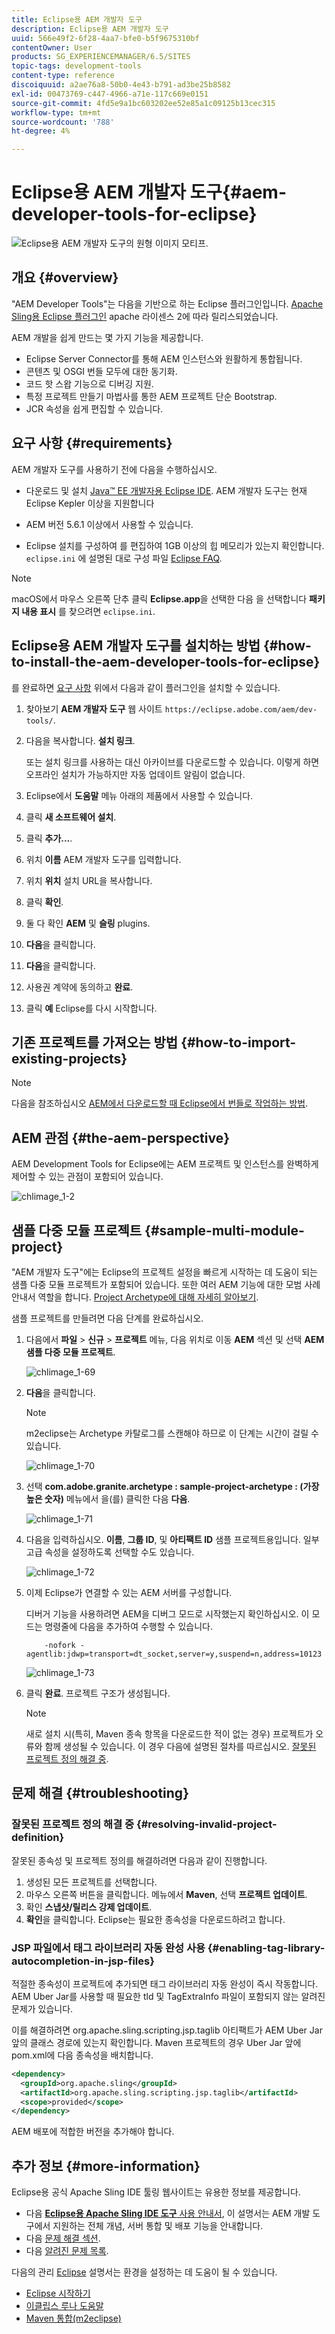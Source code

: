 ```yaml
---
title: Eclipse용 AEM 개발자 도구
description: Eclipse용 AEM 개발자 도구
uuid: 566e49f2-6f28-4aa7-bfe0-b5f9675310bf
contentOwner: User
products: SG_EXPERIENCEMANAGER/6.5/SITES
topic-tags: development-tools
content-type: reference
discoiquuid: a2ae76a8-50b0-4e43-b791-ad3be25b8582
exl-id: 00473769-c447-4966-a71e-117c669e0151
source-git-commit: 4fd5e9a1bc603202ee52e85a1c09125b13cec315
workflow-type: tm+mt
source-wordcount: '788'
ht-degree: 4%

---
```


# Eclipse용 AEM 개발자 도구{#aem-developer-tools-for-eclipse}

![Eclipse용 AEM 개발자 도구의 원형 이미지 모티프.](do-not-localize/chlimage_1-9.png)

## 개요 {#overview}

&quot;AEM Developer Tools&quot;는 다음을 기반으로 하는 Eclipse 플러그인입니다. [Apache Sling용 Eclipse 플러그인](https://sling.apache.org/documentation/development/ide-tooling.html) apache 라이센스 2에 따라 릴리스되었습니다.

AEM 개발을 쉽게 만드는 몇 가지 기능을 제공합니다.

* Eclipse Server Connector를 통해 AEM 인스턴스와 원활하게 통합됩니다.
* 콘텐츠 및 OSGI 번들 모두에 대한 동기화.
* 코드 핫 스왑 기능으로 디버깅 지원.
* 특정 프로젝트 만들기 마법사를 통한 AEM 프로젝트 단순 Bootstrap.
* JCR 속성을 쉽게 편집할 수 있습니다.

## 요구 사항 {#requirements}

AEM 개발자 도구를 사용하기 전에 다음을 수행하십시오.

* 다운로드 및 설치 [Java™ EE 개발자용 Eclipse IDE](https://www.eclipse.org/downloads/packages/release/luna/r/eclipse-ide-java-ee-developers). AEM 개발자 도구는 현재 Eclipse Kepler 이상을 지원합니다

* AEM 버전 5.6.1 이상에서 사용할 수 있습니다.
* Eclipse 설치를 구성하여 를 편집하여 1GB 이상의 힙 메모리가 있는지 확인합니다. `eclipse.ini` 에 설명된 대로 구성 파일 [Eclipse FAQ](https://wiki.eclipse.org/FAQ_How_do_I_increase_the_heap_size_available_to_Eclipse%3F).

>[!NOTE]
>
>macOS에서 마우스 오른쪽 단추 클릭 **Eclipse.app**&#x200B;을 선택한 다음 을 선택합니다 **패키지 내용 표시** 를 찾으려면 `eclipse.ini`.

## Eclipse용 AEM 개발자 도구를 설치하는 방법 {#how-to-install-the-aem-developer-tools-for-eclipse}

를 완료하면 [요구 사항](#requirements) 위에서 다음과 같이 플러그인을 설치할 수 있습니다.

1. 찾아보기 **AEM 개발자 도구** 웹 사이트 `https://eclipse.adobe.com/aem/dev-tools/`.

1. 다음을 복사합니다. **설치 링크**.

   또는 설치 링크를 사용하는 대신 아카이브를 다운로드할 수 있습니다. 이렇게 하면 오프라인 설치가 가능하지만 자동 업데이트 알림이 없습니다.

1. Eclipse에서 **도움말** 메뉴 아래의 제품에서 사용할 수 있습니다.
1. 클릭 **새 소프트웨어 설치**.
1. 클릭 **추가...**.
1. 위치 **이름** AEM 개발자 도구를 입력합니다.
1. 위치 **위치** 설치 URL을 복사합니다.
1. 클릭 **확인**.
1. 둘 다 확인 **AEM** 및 **슬링** plugins.
1. **다음**&#x200B;을 클릭합니다.
1. **다음**&#x200B;을 클릭합니다.
1. 사용권 계약에 동의하고 **완료**.
1. 클릭 **예** Eclipse를 다시 시작합니다.

## 기존 프로젝트를 가져오는 방법 {#how-to-import-existing-projects}

>[!NOTE]
>
>다음을 참조하십시오 [AEM에서 다운로드할 때 Eclipse에서 번들로 작업하는 방법](https://stackoverflow.com/questions/29699726/how-to-work-with-a-bundle-in-eclipse-when-it-was-downloaded-from-aem/29705407#29705407).

## AEM 관점 {#the-aem-perspective}

AEM Development Tools for Eclipse에는 AEM 프로젝트 및 인스턴스를 완벽하게 제어할 수 있는 관점이 포함되어 있습니다.

![chlimage_1-2](assets/chlimage_1-2a.jpeg)

## 샘플 다중 모듈 프로젝트 {#sample-multi-module-project}

&quot;AEM 개발자 도구&quot;에는 Eclipse의 프로젝트 설정을 빠르게 시작하는 데 도움이 되는 샘플 다중 모듈 프로젝트가 포함되어 있습니다. 또한 여러 AEM 기능에 대한 모범 사례 안내서 역할을 합니다. [Project Archetype에 대해 자세히 알아보기](https://github.com/adobe/aem-project-archetype).

샘플 프로젝트를 만들려면 다음 단계를 완료하십시오.

1. 다음에서 **파일** > **신규** > **프로젝트** 메뉴, 다음 위치로 이동 **AEM** 섹션 및 선택 **AEM 샘플 다중 모듈 프로젝트**.

   ![chlimage_1-69](assets/chlimage_1-69a.png)

1. **다음**&#x200B;을 클릭합니다.

   >[!NOTE]
   >
   >m2eclipse는 Archetype 카탈로그를 스캔해야 하므로 이 단계는 시간이 걸릴 수 있습니다.

   ![chlimage_1-70](assets/chlimage_1-70a.png)

1. 선택 **com.adobe.granite.archetype : sample-project-archetype : (가장 높은 숫자)** 메뉴에서 을(를) 클릭한 다음 **다음**.

   ![chlimage_1-71](assets/chlimage_1-71a.png)

1. 다음을 입력하십시오. **이름**, **그룹 ID**, 및 **아티팩트 ID** 샘플 프로젝트용입니다. 일부 고급 속성을 설정하도록 선택할 수도 있습니다.

   ![chlimage_1-72](assets/chlimage_1-72a.png)

1. 이제 Eclipse가 연결할 수 있는 AEM 서버를 구성합니다.

   디버거 기능을 사용하려면 AEM을 디버그 모드로 시작했는지 확인하십시오. 이 모드는 명령줄에 다음을 추가하여 수행할 수 있습니다.

   ```
       -nofork -agentlib:jdwp=transport=dt_socket,server=y,suspend=n,address=10123
   ```

   ![chlimage_1-73](assets/chlimage_1-73a.png)

1. 클릭 **완료**. 프로젝트 구조가 생성됩니다.

   >[!NOTE]
   >
   >새로 설치 시(특히, Maven 종속 항목을 다운로드한 적이 없는 경우) 프로젝트가 오류와 함께 생성될 수 있습니다. 이 경우 다음에 설명된 절차를 따르십시오. [잘못된 프로젝트 정의 해결 중](#resolving-invalid-project-definition).

## 문제 해결 {#troubleshooting}

### 잘못된 프로젝트 정의 해결 중 {#resolving-invalid-project-definition}

잘못된 종속성 및 프로젝트 정의를 해결하려면 다음과 같이 진행합니다.

1. 생성된 모든 프로젝트를 선택합니다.
1. 마우스 오른쪽 버튼을 클릭합니다. 메뉴에서 **Maven**, 선택 **프로젝트 업데이트**.
1. 확인 **스냅샷/릴리스 강제 업데이트**.
1. **확인**&#x200B;을 클릭합니다. Eclipse는 필요한 종속성을 다운로드하려고 합니다.

### JSP 파일에서 태그 라이브러리 자동 완성 사용 {#enabling-tag-library-autocompletion-in-jsp-files}

적절한 종속성이 프로젝트에 추가되면 태그 라이브러리 자동 완성이 즉시 작동합니다. AEM Uber Jar를 사용할 때 필요한 tld 및 TagExtraInfo 파일이 포함되지 않는 알려진 문제가 있습니다.

이를 해결하려면 org.apache.sling.scripting.jsp.taglib 아티팩트가 AEM Uber Jar 앞의 클래스 경로에 있는지 확인합니다. Maven 프로젝트의 경우 Uber Jar 앞에 pom.xml에 다음 종속성을 배치합니다.

```xml
<dependency>
  <groupId>org.apache.sling</groupId>
  <artifactId>org.apache.sling.scripting.jsp.taglib</artifactId>
  <scope>provided</scope>
</dependency>
```

AEM 배포에 적합한 버전을 추가해야 합니다.

## 추가 정보 {#more-information}

Eclipse용 공식 Apache Sling IDE 툴링 웹사이트는 유용한 정보를 제공합니다.

* 다음 [**Eclipse용 Apache Sling IDE 도구** 사용 안내서](https://sling.apache.org/documentation/development/ide-tooling.html), 이 설명서는 AEM 개발 도구에서 지원하는 전체 개념, 서버 통합 및 배포 기능을 안내합니다.
* 다음 [문제 해결 섹션](https://sling.apache.org/documentation/development/ide-tooling.html#troubleshooting).
* 다음 [알려진 문제 목록](https://sling.apache.org/documentation/development/ide-tooling.html#known-issues).

다음의 관리 [Eclipse](https://www.eclipse.org/) 설명서는 환경을 설정하는 데 도움이 될 수 있습니다.

* [Eclipse 시작하기](https://eclipseide.org/getting-started/)
* [이클립스 루나 도움말](https://help.eclipse.org/latest/index.jsp)
* [Maven 통합(m2eclipse)](https://www.eclipse.org/m2e/)
